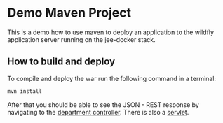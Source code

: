 Demo Maven Project
===

This is a demo how to use maven to deploy an application to the wildfly application server
running on the jee-docker stack. 

How to build and deploy
---

To compile and deploy the war run the following command in a terminal:
```bash
mvn install
```

After that you should be able to see the JSON - REST response
by navigating to the [department controller](http://localhost/srv/jee/app/dept). There is also a 
[servlet](http://localhost/srv/jee/hello).
